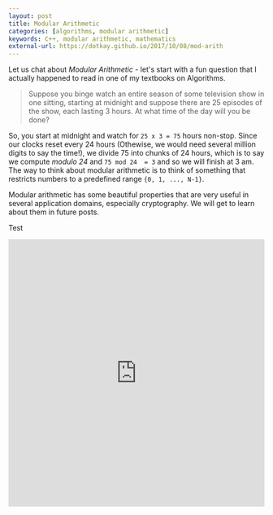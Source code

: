```yaml
---
layout: post
title: Modular Arithmetic
categories: [algorithms, modular arithmetic]
keywords: C++, modular arithmetic, mathematics
external-url: https://dotkay.github.io/2017/10/08/mod-arith
---
```


Let us chat about _Modular Arithmetic_ - let's start with a fun question that I actually happened to read in one of my textbooks on Algorithms. 

> Suppose you binge watch an entire season of some television show in one sitting, starting at midnight and suppose there are 25 episodes of the show, each lasting 3 hours. At what time of the day will you be done?

So, you start at midnight and watch for `25 x 3 = 75` hours non-stop. Since our clocks reset every 24 hours (Othewise, we would need several million digits to say the time!), we divide 75 into chunks of 24 hours, which is to say we compute _modulo 24_ and `75 mod 24  = 3` and so we will finish at 3 am. The way to think about modular arithmetic is to think of something that restricts numbers to a predefined range `{0, 1, ..., N-1}`.

Modular arithmetic has some beautiful properties that are very useful in several application domains, especially cryptography. We will get to learn about them in future posts.

Test
<iframe id="igraph" scrolling="no" style="border:none;" seamless="seamless" src="https://plotly.com/~kkplot/6.embed" height="525" width="100%">
</iframe>
